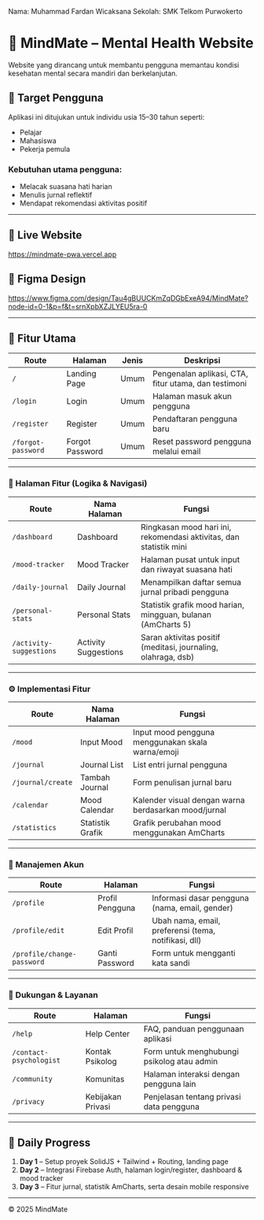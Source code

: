 Nama: Muhammad Fardan Wicaksana
Sekolah: SMK Telkom Purwokerto

# 🧠 MindMate – Mental Health Website
Website yang dirancang untuk membantu pengguna memantau kondisi kesehatan mental secara mandiri dan berkelanjutan.

## 🎯 Target Pengguna
Aplikasi ini ditujukan untuk individu usia 15–30 tahun seperti:
- Pelajar
- Mahasiswa
- Pekerja pemula

### Kebutuhan utama pengguna:
- Melacak suasana hati harian
- Menulis jurnal reflektif
- Mendapat rekomendasi aktivitas positif

---

## 🔗 Live Website
https://mindmate-pwa.vercel.app

## 🎨 Figma Design
https://www.figma.com/design/Tau4gBUUCKmZqDGbExeA94/MindMate?node-id=0-1&p=f&t=srnXpbXZJLYEU5ra-0

---

## 🌟 Fitur Utama

| Route | Halaman | Jenis | Deskripsi |
|-------|---------|-------|-----------|
| `/` | Landing Page | Umum | Pengenalan aplikasi, CTA, fitur utama, dan testimoni |
| `/login` | Login | Umum | Halaman masuk akun pengguna |
| `/register` | Register | Umum | Pendaftaran pengguna baru |
| `/forgot-password` | Forgot Password | Umum | Reset password pengguna melalui email |

---

### 🧩 Halaman Fitur (Logika & Navigasi)

| Route | Nama Halaman | Fungsi |
|-------|---------------|--------|
| `/dashboard` | Dashboard | Ringkasan mood hari ini, rekomendasi aktivitas, dan statistik mini |
| `/mood-tracker` | Mood Tracker | Halaman pusat untuk input dan riwayat suasana hati |
| `/daily-journal` | Daily Journal | Menampilkan daftar semua jurnal pribadi pengguna |
| `/personal-stats` | Personal Stats | Statistik grafik mood harian, mingguan, bulanan (AmCharts 5) |
| `/activity-suggestions` | Activity Suggestions | Saran aktivitas positif (meditasi, journaling, olahraga, dsb) |

---

### ⚙️ Implementasi Fitur

| Route | Nama Halaman | Fungsi |
|-------|---------------|--------|
| `/mood` | Input Mood | Input mood pengguna menggunakan skala warna/emoji |
| `/journal` | Journal List | List entri jurnal pengguna |
| `/journal/create` | Tambah Journal | Form penulisan jurnal baru |
| `/calendar` | Mood Calendar | Kalender visual dengan warna berdasarkan mood/jurnal |
| `/statistics` | Statistik Grafik | Grafik perubahan mood menggunakan AmCharts |

---

### 👤 Manajemen Akun

| Route | Halaman | Fungsi |
|-------|---------|--------|
| `/profile` | Profil Pengguna | Informasi dasar pengguna (nama, email, gender) |
| `/profile/edit` | Edit Profil | Ubah nama, email, preferensi (tema, notifikasi, dll) |
| `/profile/change-password` | Ganti Password | Form untuk mengganti kata sandi |

---

### 💬 Dukungan & Layanan

| Route | Halaman | Fungsi |
|-------|---------|--------|
| `/help` | Help Center | FAQ, panduan penggunaan aplikasi |
| `/contact-psychologist` | Kontak Psikolog | Form untuk menghubungi psikolog atau admin |
| `/community` | Komunitas | Halaman interaksi dengan pengguna lain |
| `/privacy` | Kebijakan Privasi | Penjelasan tentang privasi data pengguna |

---

## 📅 Daily Progress
1. **Day 1** – Setup proyek SolidJS + Tailwind + Routing, landing page
2. **Day 2** – Integrasi Firebase Auth, halaman login/register, dashboard & mood tracker
3. **Day 3** – Fitur jurnal, statistik AmCharts, serta desain mobile responsive

---

© 2025 MindMate
